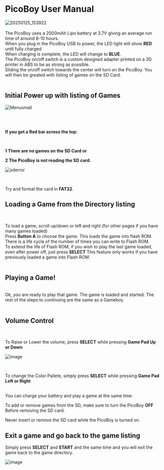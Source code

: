 # PicoBoy User Manual <br>
![20250125_153922](https://github.com/user-attachments/assets/287c64ac-2046-42b8-8e74-e7d14b83a419)
<br> <br>
The PicoBoy uses a 2000mAh Lipo battery at 3.7V giving an average run time of around 8-10 hours.<br>
When you plug in the PicoBoy USB to power, the LED light will show **RED** until fully charged<br>
When charging is complete, the LED will change to **BLUE**.<br>
<cr>
The PicoBoy on/off switch is a custom designed adapter printed on a 3D printer in ABS to be as strong as possible.<br>
Sliding the on/off switch towards the center will turn on the PicoBoy. You will then be greated with listing of games on the SD Card.<br>
<br>
## Initial Power up with listing of Games <cr>
![Menusmall](https://github.com/user-attachments/assets/5bbf7c92-fc6a-41aa-9c28-2fddb3103875)

<br>
<br>

**If you get a Red bar across the top:** <br> 

<br>

**1 There are no games on the SD Card or** <br>

**2 The PicoBoy is not reading the SD card.** <br>

![sderror](https://github.com/user-attachments/assets/84840922-51f0-4c5e-9d5a-964aeac01a5b)


  

<br>

Try and format the card in **FAT32**. <br>

## Loading a Game from the Directory listing <br>

<br>

To load a game, scroll up/down or left and right (for other pages if you have many games loaded) <br>
Press **Button A** to choose the game. This loads the game into flash ROM. There is a life cycle of the number of times you can write to Flash ROM. <br>
To extend the life of Flash ROM, if you wish to play the last game loaded, even after power off, just press **SELECT** <cr>
This feature only works if you have previously loaded a game into Flash ROM. <br>
<br>
## Playing a Game! <cr>
<br>
Ok, you are ready to play that game. The game is loaded and started. The rest of the steps to continuing are the same as a Gameboy. <br>
  
<br>

## Volume Control <br>
<br>

To Raise or Lower the volume, press **SELECT** while pressing **Game Pad Up or Down** <br>

![image](https://github.com/user-attachments/assets/f7e2d05b-e3e1-43e0-95f9-b7ce0c2c3c9a)


<br>

To change the Color Pallete, simply press **SELECT** while pressing **Game Pad Left or Right** <br>

<br>
You can charge your battery and play a game at the same time. <br>

To add or remove games from the SD, make sure to turn the PicoBoy **OFF** Before removing the SD card. <br>

Never insert or remove the SD card while the PicoBoy is turned on. <br>

## Exit a game and go back to the game listing <br>

Simply press **SELECT** and **START** and the same time and you will exit the game back to the game directory. <br>

![image](https://github.com/user-attachments/assets/508d36ee-0465-47fe-82a4-79d8b3f6fb3e)

<br>
